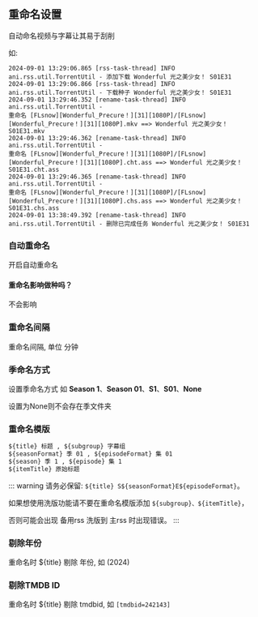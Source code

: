 ## 重命名设置

自动命名视频与字幕让其易于刮削

如:

```log
2024-09-01 13:29:06.865 [rss-task-thread] INFO ani.rss.util.TorrentUtil - 添加下载 Wonderful 光之美少女！ S01E31
2024-09-01 13:29:06.866 [rss-task-thread] INFO ani.rss.util.TorrentUtil - 下载种子 Wonderful 光之美少女！ S01E31
2024-09-01 13:29:46.352 [rename-task-thread] INFO ani.rss.util.TorrentUtil -
重命名 [FLsnow][Wonderful_Precure！][31][1080P]/[FLsnow][Wonderful_Precure！][31][1080P].mkv ==> Wonderful 光之美少女！
S01E31.mkv
2024-09-01 13:29:46.362 [rename-task-thread] INFO ani.rss.util.TorrentUtil -
重命名 [FLsnow][Wonderful_Precure！][31][1080P]/[FLsnow][Wonderful_Precure！][31][1080P].cht.ass ==> Wonderful 光之美少女！
S01E31.cht.ass
2024-09-01 13:29:46.365 [rename-task-thread] INFO ani.rss.util.TorrentUtil -
重命名 [FLsnow][Wonderful_Precure！][31][1080P]/[FLsnow][Wonderful_Precure！][31][1080P].chs.ass ==> Wonderful 光之美少女！
S01E31.chs.ass
2024-09-01 13:38:49.392 [rename-task-thread] INFO ani.rss.util.TorrentUtil - 删除已完成任务 Wonderful 光之美少女！ S01E31
```

### 自动重命名

开启自动重命名

#### 重命名影响做种吗？

不会影响

### 重命名间隔

重命名间隔, 单位 分钟

### 季命名方式

设置季命名方式 如 **Season 1**、**Season 01**、**S1**、**S01**、**None**

设置为None则不会存在季文件夹

### 重命名模版

```md
${title} 标题 , ${subgroup} 字幕组
${seasonFormat} 季 01 , ${episodeFormat} 集 01
${season} 季 1 , ${episode} 集 1
${itemTitle} 原始标题
```

::: warning
请务必保留: `${title} S${seasonFormat}E${episodeFormat}`。

如果想使用洗版功能请不要在重命名模版添加 `${subgroup}、${itemTitle}`，

否则可能会出现 备用rss 洗版到 主rss 时出现错误。
:::

### 剔除年份

重命名时 ${title} 剔除 年份, 如 (2024)

### 剔除TMDB ID

重命名时 ${title} 剔除 tmdbid, 如 `[tmdbid=242143]`
